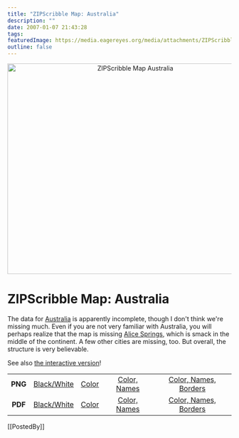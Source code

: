 ```yaml
---
title: "ZIPScribble Map: Australia"
description: ""
date: 2007-01-07 21:43:28
tags: 
featuredImage: https://media.eagereyes.org/media/attachments/ZIPScribbleMaps/ZIPScribbleMap-Australia-color-borders.png
outline: false
---
```


<p align="center"><img title="ZIPScribble Map Australia" src="https://media.eagereyes.org/media/attachments/ZIPScribbleMaps/ZIPScribbleMap-Australia-color-borders.png" alt="ZIPScribble Map Australia" width="559" height="473" border="0" /></p>

# ZIPScribble Map: Australia

The data for <a href="http://en.wikipedia.org/wiki/Australia">Australia</a> is apparently incomplete, though I don't think we're missing much. Even if you are not very familiar with Australia, you will perhaps realize that the map is missing <a href="http://en.wikipedia.org/wiki/Alice_Springs%2C_Australia">Alice Springs</a>, which is smack in the middle of the continent. A few other cities are missing, too. But overall, the structure is very believable.

See also <a href="/zipscribble-maps/interactive-zipscribble-map#AU">the interactive version</a>!

<table width="80%" border="0" align="center">
<tbody>
<tr>
<td align="center"><strong>PNG</strong></td>
<td align="center"><a href="https://media.eagereyes.org/media/attachments/ZIPScribbleMaps/ZIPScribbleMap-Australia.png" target="_blank" rel="slb_off">Black/White</a></td>
<td align="center"><a href="https://media.eagereyes.org/media/attachments/ZIPScribbleMaps/ZIPScribbleMap-Australia-color.png" target="_blank" rel="slb_off">Color</a></td>
<td align="center"><a href="https://media.eagereyes.org/media/attachments/ZIPScribbleMaps/ZIPScribbleMap-Australia-color-names.png" target="_blank" rel="slb_off">Color, Names</a></td>
<td align="center"><a href="https://media.eagereyes.org/media/attachments/ZIPScribbleMaps/ZIPScribbleMap-Australia-color-names-borders.png" target="_blank" rel="slb_off">Color, Names, Borders</a></td>
</tr>
<tr>
<td align="center"><strong>PDF</strong></td>
<td align="center"><a href="https://media.eagereyes.org/media/attachments/ZIPScribbleMaps/ZIPScribbleMap-Australia.pdf" target="_blank">Black/White</a></td>
<td align="center"><a href="https://media.eagereyes.org/media/attachments/ZIPScribbleMaps/ZIPScribbleMap-Australia-color.pdf" target="_blank">Color </a></td>
<td align="center"><a href="https://media.eagereyes.org/media/attachments/ZIPScribbleMaps/ZIPScribbleMap-Australia-color-names.pdf" target="_blank">Color, Names</a></td>
<td align="center"><a href="https://media.eagereyes.org/media/attachments/ZIPScribbleMaps/ZIPScribbleMap-Australia-color-names-borders.pdf" target="_blank">Color, Names, Borders</a></td>
</tr>
</tbody>
</table>

[[PostedBy]]

